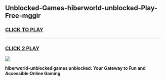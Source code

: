 
## Unblocked-Games-hiberworld-unblocked-Play-Free-mggir
<h3>
<a href="https://premium76.site?title=hiberworld-unblocked&ref=10A">CLICK TO PLAY</a></h3>
<hr>

<h3>
<a href="https://premium76.site?title=hiberworld-unblocked&ref=10A">CLICK 2 PLAY</a>
  
</h3>

<a href="https://premium76.site?title=hiberworld-unblocked&ref=10A"><img src="https://clearcache.store/games.png"></a>


**hiberworld-unblocked games unblocked: Your Gateway to Fun and Accessible Online Gaming**
